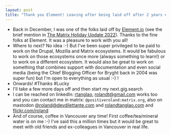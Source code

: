 ```yaml
---
layout: post
title: "Thank you Element! Leaving after being laid off after 2 years #ElementLifeboat"
---
```

*   Back in December, I was one of the folks laid off by [Element.io](https://element.io/blog/) (see the brief mention in [The Matrix Holiday Update 2022](https://matrix.org/blog/2022/12/25/the-matrix-holiday-update-2022)). Thanks to the fine folks at Element. It was a pleasure to work with you all!
*   Where to next? No idea :-) But I've been super privileged to be paid to work on the Drupal, Mozilla and Matrix ecosystems. It would be fabulous to work on those ecosystems once more (always something to learn!) or to work on a different ecosystem. It would also be great to work on something that combines support with documentation and even social media (being the Chief Blogging Officer for Bryght back in 2004 was super fun) but I'm open to everything as usual :-) !
*   Onwards! #Thanks #Lucky 
*   I'll take a few more days off and then start my next.gig.search
*   I can be reached on linkedIn: [rtanglao](https://www.linkedin.com/in/rtanglao/),  rolandt@gmail.com works too and you can contact me in matrix: `@positiveroland:matrix.org`, also on mastodon [@roland@devdilettante.com](https://devdilettante.com/@roland) and [rolandtanglao.com](http://rolandtanglao.com/) and [flickr.com/roland](https://www.flickr.com/photos/roland)
*   And of course, coffee in Vancouver any time! First coffee/tea/mineral water  is on me :-) I've said this a million times but it would be great to meet with old friends and ex-colleagues in Vancouver in real life.

